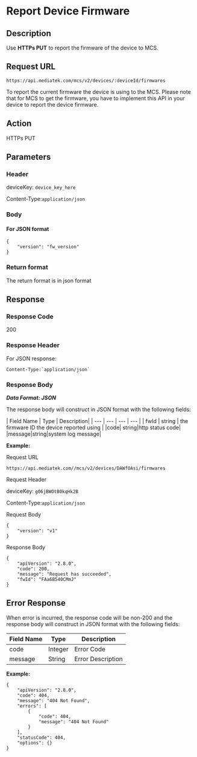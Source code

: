 # Report Device Firmware

## Description

Use **HTTPs PUT** to report the firmware of the device to MCS.


## Request URL

```
https://api.mediatek.com/mcs/v2/devices/:deviceId/firmwares

```
To report the current firmware the device is using to the MCS. Please note that for MCS to get the firmware, you have to implement this API in your device to report the device firmware.

## Action
HTTPs PUT


## Parameters
### Header


deviceKey: `device_key_here`

Content-Type:`application/json`


### Body
#### For JSON format

```
{
    "version": "fw_version"
}
```

### Return format
The return format is in json format

## Response

### Response Code
200

### Response Header
For JSON response:
```
Content-Type:`application/json`
```

### Response Body

***Data Format: JSON***

The response body will construct in JSON format with the following fields:

| Field Name | Type | Description|
| --- | --- | --- | --- |
| fwId | string | the firmware ID the device reported using |
|code| string|http status code|
|message|string|system log message|


**Example:**

Request URL
```
https://api.mediatek.com//mcs/v2/devices/DAWfOAsi/firmwares
```

Request Header

deviceKey: `g06jBWOtB0kqHk2B`

Content-Type:`application/json`

Request Body
```
{
    "version": "v1"
}
```

Response Body

```
{
    "apiVersion": "2.8.0",
    "code": 200,
    "message": "Request has succeeded",
    "fwId": "FAa6B540CMmJ"
}

```


## Error Response


When error is incurred, the response code will be non-200 and the response body will construct in JSON format with the following fields:

| Field Name | Type |Description|
| --- | --- | --- |
| code | Integer | Error Code |
| message | String | Error Description |

**Example:**

```
{
    "apiVersion": "2.8.0",
    "code": 404,
    "message": "404 Not Found",
    "errors": [
        {
            "code": 404,
            "message": "404 Not Found"
        }
    ],
    "statusCode": 404,
    "options": {}
}
```
